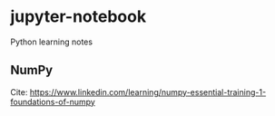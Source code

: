 # jupyter-notebook
Python learning notes

## NumPy
Cite: https://www.linkedin.com/learning/numpy-essential-training-1-foundations-of-numpy
